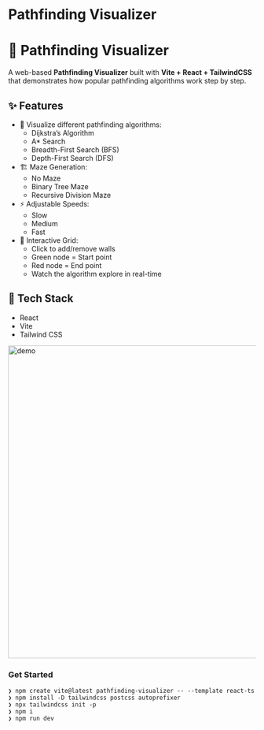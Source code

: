 # Pathfinding Visualizer

# 🧭 Pathfinding Visualizer

A web-based **Pathfinding Visualizer** built with **Vite + React + TailwindCSS** that demonstrates how popular pathfinding algorithms work step by step.  

## ✨ Features
- 🎯 Visualize different pathfinding algorithms:
  - Dijkstra’s Algorithm
  - A* Search
  - Breadth-First Search (BFS)
  - Depth-First Search (DFS)
- 🏗️ Maze Generation:
  - No Maze
  - Binary Tree Maze
  - Recursive Division Maze
- ⚡ Adjustable Speeds:
  - Slow
  - Medium
  - Fast
- 🎨 Interactive Grid:
  - Click to add/remove walls
  - Green node = Start point  
  - Red node = End point  
  - Watch the algorithm explore in real-time

## 🚀 Tech Stack
- React
- Vite
- Tailwind CSS
  
<img width="823" height="635" alt="demo" src="https://github.com/user-attachments/assets/66a69c5f-ae6b-4fcd-806f-36448acfc29a" />

### Get Started 

```
❯ npm create vite@latest pathfinding-visualizer -- --template react-ts
❯ npm install -D tailwindcss postcss autoprefixer
❯ npx tailwindcss init -p
❯ npm i
❯ npm run dev
```
